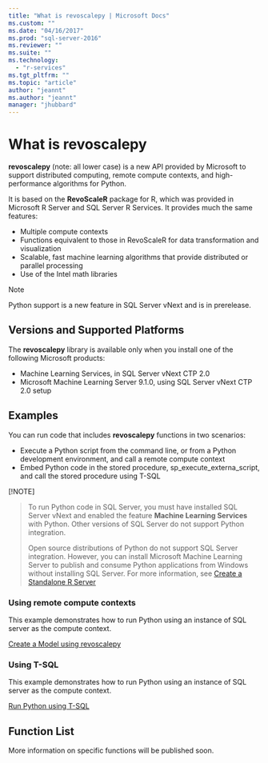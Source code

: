 ```yaml
---
title: "What is revoscalepy | Microsoft Docs"
ms.custom: ""
ms.date: "04/16/2017"
ms.prod: "sql-server-2016"
ms.reviewer: ""
ms.suite: ""
ms.technology: 
  - "r-services"
ms.tgt_pltfrm: ""
ms.topic: "article"
author: "jeannt"
ms.author: "jeannt"
manager: "jhubbard"
---
```

# What is revoscalepy

**revoscalepy** (note: all lower case) is a new API provided by Microsoft to support distributed computing, remote compute contexts, and high-performance algorithms for Python.

It is based on the **RevoScaleR** package for R, which was provided in Microsoft R Server and SQL Server R Services. It provides much the same features:

+ Multiple compute contexts
+ Functions equivalent to those in RevoScaleR for data transformation and visualization
+ Scalable, fast machine learning algorithms that provide distributed or parallel processing
+ Use of the Intel math libraries

> [!NOTE]
> Python support is a new feature in SQL Server vNext and is in prerelease.

## Versions and Supported Platforms

The **revoscalepy** library is available only when you install one of the following Microsoft products:

+ Machine Learning Services, in SQL Server vNext CTP 2.0
+ Microsoft Machine Learning Server 9.1.0, using SQL Server vNext CTP 2.0 setup

## Examples

You can run code that includes **revoscalepy** functions in two scenarios:

+ Execute a Python script from the command line, or from a Python development environment, and call a remote compute context
+ Embed Python code in the stored procedure, sp_execute_externa_script, and call the stored procedure using T-SQL

[!NOTE]
> To run Python code in SQL Server, you must have installed SQL Server vNext and enabled the feature **Machine Learning Services** with Python. Other versions of SQL Server do not support Python integration. 
>
> Open source distributions of Python do not support SQL Server integration. However, you can install Microsoft Machine Learning Server to publish and consume Python applications from Windows without installing SQL Server. For more information, see [Create a Standalone R Server](../r/create-a-standalone-r-server.md)

### Using remote compute contexts

This example demonstrates how to run Python using an instance of SQL server as the compute context.

[Create a Model using revoscalepy](../tutorials/use-python-revoscalepy-to-create-model.md)

### Using T-SQL

This example demonstrates how to run Python using an instance of SQL server as the compute context.

[Run Python using T-SQL](../tutorials/run-python-using-t-sql.md)

## Function List

More information on specific functions will be published soon.
